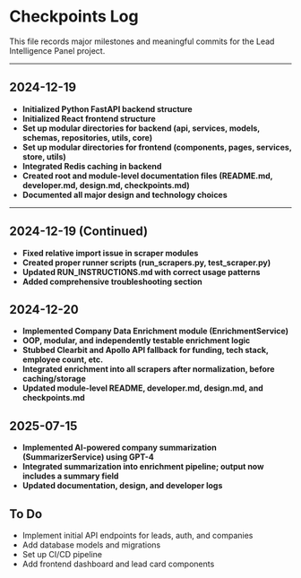 # Checkpoints Log

This file records major milestones and meaningful commits for the Lead Intelligence Panel project.

---

## 2024-12-19
- **Initialized Python FastAPI backend structure**
- **Initialized React frontend structure**
- **Set up modular directories for backend (api, services, models, schemas, repositories, utils, core)**
- **Set up modular directories for frontend (components, pages, services, store, utils)**
- **Integrated Redis caching in backend**
- **Created root and module-level documentation files (README.md, developer.md, design.md, checkpoints.md)**
- **Documented all major design and technology choices**

---

## 2024-12-19 (Continued)
- **Fixed relative import issue in scraper modules**
- **Created proper runner scripts (run_scrapers.py, test_scraper.py)**
- **Updated RUN_INSTRUCTIONS.md with correct usage patterns**
- **Added comprehensive troubleshooting section**

## 2024-12-20
- **Implemented Company Data Enrichment module (EnrichmentService)**
- **OOP, modular, and independently testable enrichment logic**
- **Stubbed Clearbit and Apollo API fallback for funding, tech stack, employee count, etc.**
- **Integrated enrichment into all scrapers after normalization, before caching/storage**
- **Updated module-level README, developer.md, design.md, and checkpoints.md**

## 2025-07-15
- **Implemented AI-powered company summarization (SummarizerService) using GPT-4**
- **Integrated summarization into enrichment pipeline; output now includes a summary field**
- **Updated documentation, design, and developer logs**

## To Do
- Implement initial API endpoints for leads, auth, and companies
- Add database models and migrations
- Set up CI/CD pipeline
- Add frontend dashboard and lead card components 